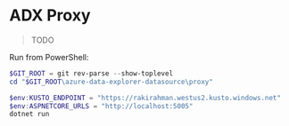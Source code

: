 # ADX Proxy

> TODO

Run from PowerShell:

```powershell
$GIT_ROOT = git rev-parse --show-toplevel
cd "$GIT_ROOT\azure-data-explorer-datasource\proxy"

$env:KUSTO_ENDPOINT = "https://rakirahman.westus2.kusto.windows.net"
$env:ASPNETCORE_URLS = "http://localhost:5005"
dotnet run
```
